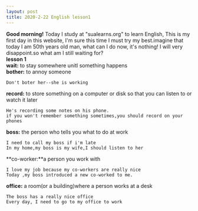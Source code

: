 ```yaml
---
layout: post
title: 2020-2-22 English lesson1
---
```

**Good morning!** Today I study at "sualearns.org" to learn English, This is my first day in this website, I'm sure this time I must try my best.imagine that today I am 50th years old man, what can I do now, it's nothing! I will very disappoint.so what am I still waiting for? <br>
**lesson 1** <br>
**wait:** to stay somewhere unitl something happens <br>
**bother:** to annoy someone
	
	Don't boter her--she is working
**record:** to store something on a computer or disk so that you can listen to or watch it later

	He's recording some notes on his phone.
	if you won't remember something sometimes,you should record on your phones
**boss:** the person who tells you what to do at work

	I need to call my boss if i'm late
	In my home,my boss is my wife,I should listen to her
**co-worker:**a person you work with

	I love my job because my co-workers are really nice
	Today ,my boss introduced a new co-worked to me.
**office:** a room(or a building)where a person works at a desk

	The boss has a really nice office
	Every day, I need to go to my office to work
